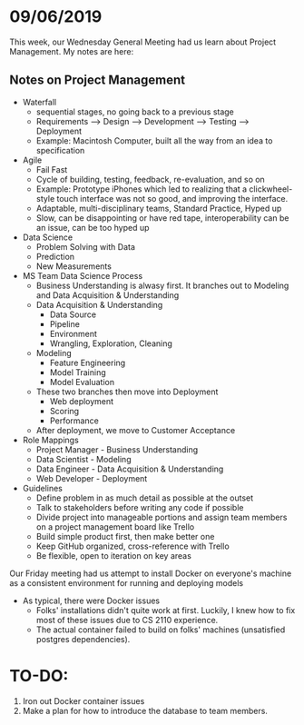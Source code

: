 # 09/06/2019

This week, our Wednesday General Meeting had us learn about Project Management. My notes are here:

## Notes on Project Management
* Waterfall
  - sequential stages, no going back to a previous stage
  - Requirements --> Design --> Development --> Testing --> Deployment
  - Example: Macintosh Computer, built all the way from an idea to specification
* Agile
  - Fail Fast
  - Cycle of building, testing, feedback, re-evaluation, and so on
  - Example: Prototype iPhones which led to realizing that a clickwheel-style touch interface was not so good, and improving the interface.
  - Adaptable, multi-disciplinary teams, Standard Practice, Hyped up
  - Slow, can be disappointing or have red tape, interoperability can be an issue, can be too hyped up
* Data Science
  - Problem Solving with Data
  - Prediction
  - New Measurements
* MS Team Data Science Process
  - Business Understanding is alwasy first. It branches out to Modeling and Data Acquisition & Understanding
  - Data Acquisition & Understanding
    * Data Source
    * Pipeline
    * Environment
    * Wrangling, Exploration, Cleaning
  - Modeling
    * Feature Engineering
    * Model Training
    * Model Evaluation
  - These two branches then move into Deployment
    * Web deployment
    * Scoring
    * Performance
  - After deployment, we move to Customer Acceptance
* Role Mappings
  - Project Manager - Business Understanding
  - Data Scientist - Modeling
  - Data Engineer - Data Acquisition & Understanding
  - Web Developer - Deployment
* Guidelines
  - Define problem in as much detail as possible at the outset
  - Talk to stakeholders before writing any code if possible
  - Divide project into manageable portions and assign team members on a project management board like Trello
  - Build simple product first, then make better one
  - Keep GitHub organized, cross-reference with Trello
  - Be flexible, open to iteration on key areas
  
Our Friday meeting had us attempt to install Docker on everyone's machine as a consistent environment for running and deploying models
- As typical, there were Docker issues
  - Folks' installations didn't quite work at first. Luckily, I knew how to fix most of these issues due to CS 2110 experience.
  - The actual container failed to build on folks' machines (unsatisfied postgres dependencies).
  
# TO-DO:

1. Iron out Docker container issues
2. Make a plan for how to introduce the database to team members.
